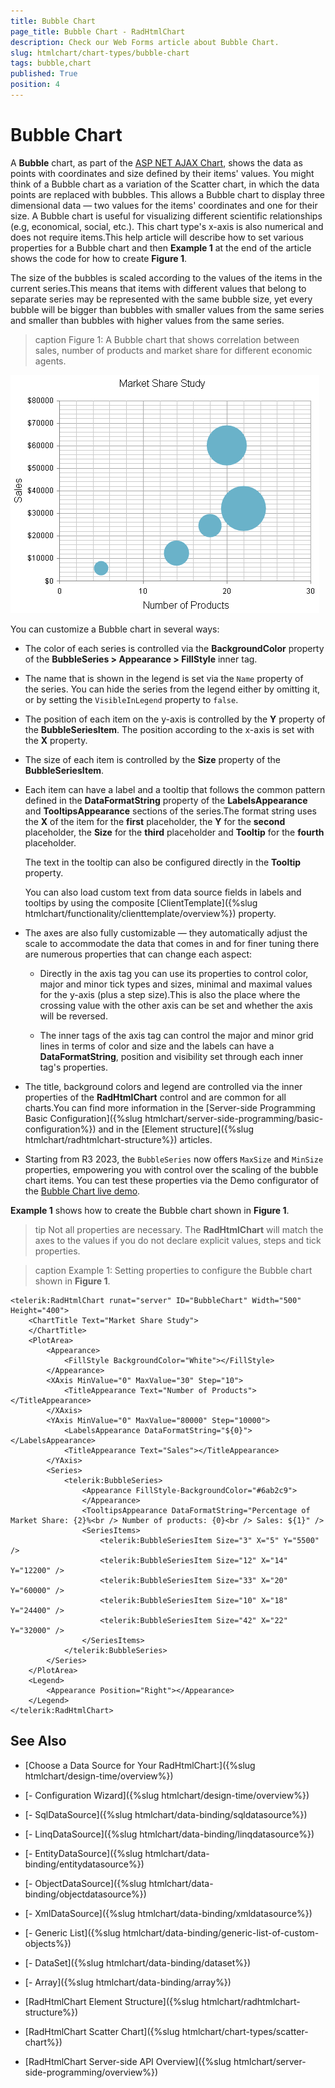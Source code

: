 ```yaml
---
title: Bubble Chart
page_title: Bubble Chart - RadHtmlChart
description: Check our Web Forms article about Bubble Chart.
slug: htmlchart/chart-types/bubble-chart
tags: bubble,chart
published: True
position: 4
---
```


# Bubble Chart

A **Bubble** chart, as part of the [ASP NET AJAX Chart](https://www.telerik.com/products/aspnet-ajax/html-chart.aspx), shows the data as points with coordinates and size defined by their items' values. You might think of a Bubble chart as a variation of the Scatter chart, in which the data points are replaced with bubbles. This allows a Bubble chart to display three dimensional data — two values for the items' coordinates and one for their size. A Bubble chart is useful for visualizing different scientific relationships (e.g, economical, social, etc.). This chart type's x-axis is also numerical and does not require items.This help article will describe how to set various properties for a Bubble chart and then **Example 1** at the end of the article shows the code for how to create **Figure 1**.

The size of the bubbles is scaled according to the values of the items in the current series.This means that items with different values that belong to separate series may be represented with the same bubble size, yet every bubble will be bigger than bubbles with smaller values from the same series and smaller than bubbles with higher values from the same series.

>caption Figure 1: A Bubble chart that shows correlation between sales, number of products and market share for different economic agents.

![htmlchart-bubblechart-simple-example](images/htmlchart-bubblechart-simple-example.png)

You can customize a Bubble chart in several ways:

* The color of each series is controlled via the **BackgroundColor** property of the **BubbleSeries > Appearance > FillStyle** inner tag.

* The name that is shown in the legend is set via the `Name` property of the series. You can hide the series from the legend either by omitting it, or by setting the `VisibleInLegend` property to `false`.

* The position of each item on the y-axis is controlled by the **Y** property of the **BubbleSeriesItem**. The position according to the x-axis is set with the **X** property.

* The size of each item is controlled by the **Size** property of the **BubbleSeriesItem**.

* Each item can have a label and a tooltip that follows the common pattern defined in the **DataFormatString** property of the **LabelsAppearance** and **TooltipsAppearance** sections of the series.The format string uses the **X** of the item for the **first** placeholder, the **Y** for the **second** placeholder, the **Size** for the **third** placeholder and **Tooltip** for the **fourth** placeholder. 

	The text in the tooltip can also be configured directly in the **Tooltip** property. 
	
	You can also load custom text from data source fields in labels and tooltips by using the composite [ClientTemplate]({%slug htmlchart/functionality/clienttemplate/overview%}) property.

* The axes are also fully customizable — they automatically adjust the scale to accommodate the data that comes in and for finer tuning there are numerous properties that can change each aspect:

	* Directly in the axis tag you can use its properties to control color, major and minor tick types and sizes, minimal and maximal values for the y-axis (plus a step size).This is also the place where the crossing value with the other axis can be set and whether the axis will be reversed.

	* The inner tags of the axis tag can control the major and minor grid lines in terms of color and size and the labels can have a **DataFormatString**, position and visibility set through each inner tag's properties.

* The title, background colors and legend are controlled via the inner properties of the **RadHtmlChart** control and are common for all charts.You can find more information in the [Server-side Programming Basic Configuration]({%slug htmlchart/server-side-programming/basic-configuration%}) and in the [Element structure]({%slug htmlchart/radhtmlchart-structure%}) articles.

* Starting from R3 2023, the `BubbleSeries` now offers `MaxSize` and `MinSize` properties, empowering you with control over the scaling of the bubble chart items. You can test these properties via the Demo configurator of the [Bubble Chart live demo](https://demos.telerik.com/aspnet-ajax/htmlchart/examples/charttypes/bubblechart/defaultcs.aspx).

**Example 1** shows how to create the Bubble chart shown in **Figure 1**.

>tip Not all properties are necessary. The **RadHtmlChart** will match the axes to the values if you do not declare explicit values, steps and tick properties.

>caption Example 1: Setting properties to configure the Bubble chart shown in **Figure 1**.

````ASP.NET
<telerik:RadHtmlChart runat="server" ID="BubbleChart" Width="500" Height="400">
	<ChartTitle Text="Market Share Study">
	</ChartTitle>
	<PlotArea>
		<Appearance>
			<FillStyle BackgroundColor="White"></FillStyle>
		</Appearance>
		<XAxis MinValue="0" MaxValue="30" Step="10">
			<TitleAppearance Text="Number of Products"></TitleAppearance>
		</XAxis>
		<YAxis MinValue="0" MaxValue="80000" Step="10000">
			<LabelsAppearance DataFormatString="${0}"></LabelsAppearance>
			<TitleAppearance Text="Sales"></TitleAppearance>
		</YAxis>
		<Series>
			<telerik:BubbleSeries>
				<Appearance FillStyle-BackgroundColor="#6ab2c9">
				</Appearance>
				<TooltipsAppearance DataFormatString="Percentage of Market Share: {2}%<br /> Number of products: {0}<br /> Sales: ${1}" />                    
				<SeriesItems>
					<telerik:BubbleSeriesItem Size="3" X="5" Y="5500" />
					<telerik:BubbleSeriesItem Size="12" X="14" Y="12200" />
					<telerik:BubbleSeriesItem Size="33" X="20" Y="60000" />
					<telerik:BubbleSeriesItem Size="10" X="18" Y="24400" />
					<telerik:BubbleSeriesItem Size="42" X="22" Y="32000" />
				</SeriesItems>
			</telerik:BubbleSeries>
		</Series>
	</PlotArea>
	<Legend>
		<Appearance Position="Right"></Appearance>
	</Legend>
</telerik:RadHtmlChart>
````

## See Also

 * [Choose a Data Source for Your RadHtmlChart:]({%slug htmlchart/design-time/overview%})

 * [- Configuration Wizard]({%slug htmlchart/design-time/overview%})

 * [- SqlDataSource]({%slug htmlchart/data-binding/sqldatasource%})

 * [- LinqDataSource]({%slug htmlchart/data-binding/linqdatasource%})

 * [- EntityDataSource]({%slug htmlchart/data-binding/entitydatasource%})

 * [- ObjectDataSource]({%slug htmlchart/data-binding/objectdatasource%})

 * [- XmlDataSource]({%slug htmlchart/data-binding/xmldatasource%})

 * [- Generic List]({%slug htmlchart/data-binding/generic-list-of-custom-objects%})

 * [- DataSet]({%slug htmlchart/data-binding/dataset%})

 * [- Array]({%slug htmlchart/data-binding/array%})

 * [RadHtmlChart Element Structure]({%slug htmlchart/radhtmlchart-structure%})

 * [RadHtmlChart Scatter Chart]({%slug htmlchart/chart-types/scatter-chart%})

 * [RadHtmlChart Server-side API Overview]({%slug htmlchart/server-side-programming/overview%})

